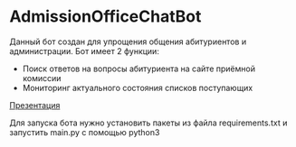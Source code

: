 # AdmissionOfficeChatBot

Данный бот создан для упрощения общения абитуриентов и администрации. 
Бот имеет 2 функции: 
- Поиск ответов на вопросы абитуриента на сайте приёмной комиссии
- Мониторинг актуального состояния списков поступающих

[Презентация](https://docs.google.com/presentation/d/1ZhYrrvcHH3ZGYJ8tWwPINY6OFtkAyqZ-reEhRgDPpcM/edit#slide=id.g7ed299a062_3_82)

Для запуска бота нужно установить пакеты из файла requirements.txt 
и запустить main.py с помощью python3